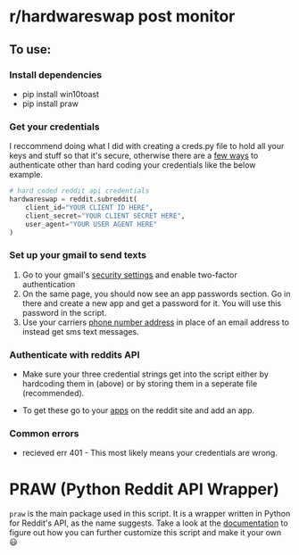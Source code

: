 # r/hardwareswap post monitor



## To use:

### Install dependencies
* pip install win10toast
* pip install praw

### Get your credentials
I reccommend doing what I did with creating a creds.py file to hold all your keys and stuff so that it's secure, otherwise there are a [few ways](https://praw.readthedocs.io/en/latest/getting_started/configuration.html#configuration) to authenticate other than hard coding your credentials like the below example.

```python
# hard coded reddit api credentials
hardwareswap = reddit.subreddit(
    client_id="YOUR CLIENT ID HERE",
    client_secret="YOUR CLIENT SECRET HERE",
    user_agent="YOUR USER AGENT HERE"
)
```

### Set up your gmail to send texts
1. Go to your gmail's [security settings]("https://myaccount.google.com/security") and enable two-factor authentication
1. On the same page, you should now see an app passwords section. Go in there and create a new app and get a password for it. You will use this password in the script.
1. Use your carriers [phone number address](https://www.digitaltrends.com/mobile/how-to-send-a-text-from-your-email-account/) in place of an email address to instead get sms text messages.

### Authenticate with reddits API
* Make sure your three credential strings get into the script either by hardcoding them in (above) or by storing them in a seperate file (recommended).

* To get these go to your [apps](https://reddit.com/prefs/apps) on the reddit site and add an app.

### Common errors
* recieved err 401 - This most likely means your credentials are wrong.

# PRAW (Python Reddit API Wrapper)
`praw` is the main package used in this script. It is a wrapper written in Python for Reddit's API, as the name suggests.
Take a look at the [documentation](https://praw.readthedocs.io/en/latest/) to figure out how you can further customize this script and make it your own :smiley: